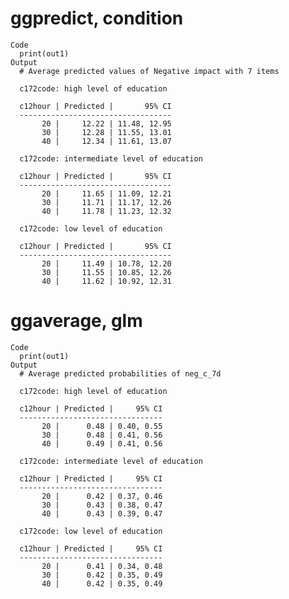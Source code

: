 # ggpredict, condition

    Code
      print(out1)
    Output
      # Average predicted values of Negative impact with 7 items
      
      c172code: high level of education
      
      c12hour | Predicted |       95% CI
      ----------------------------------
           20 |     12.22 | 11.48, 12.95
           30 |     12.28 | 11.55, 13.01
           40 |     12.34 | 11.61, 13.07
      
      c172code: intermediate level of education
      
      c12hour | Predicted |       95% CI
      ----------------------------------
           20 |     11.65 | 11.09, 12.21
           30 |     11.71 | 11.17, 12.26
           40 |     11.78 | 11.23, 12.32
      
      c172code: low level of education
      
      c12hour | Predicted |       95% CI
      ----------------------------------
           20 |     11.49 | 10.78, 12.20
           30 |     11.55 | 10.85, 12.26
           40 |     11.62 | 10.92, 12.31
      

# ggaverage, glm

    Code
      print(out1)
    Output
      # Average predicted probabilities of neg_c_7d
      
      c172code: high level of education
      
      c12hour | Predicted |     95% CI
      --------------------------------
           20 |      0.48 | 0.40, 0.55
           30 |      0.48 | 0.41, 0.56
           40 |      0.49 | 0.41, 0.56
      
      c172code: intermediate level of education
      
      c12hour | Predicted |     95% CI
      --------------------------------
           20 |      0.42 | 0.37, 0.46
           30 |      0.43 | 0.38, 0.47
           40 |      0.43 | 0.39, 0.47
      
      c172code: low level of education
      
      c12hour | Predicted |     95% CI
      --------------------------------
           20 |      0.41 | 0.34, 0.48
           30 |      0.42 | 0.35, 0.49
           40 |      0.42 | 0.35, 0.49
      

